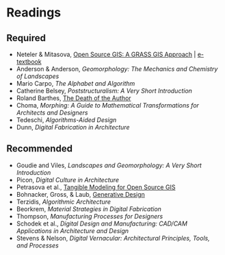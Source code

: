 # Readings

## Required
* Neteler &  Mitasova, [Open Source GIS: A GRASS GIS Approach](https://grassbook.org/) |
[e-textbook](http://libezp.lib.lsu.edu/login?url=https://link.springer.com/book/10.1007%2F978-0-387-68574-8) 
* Anderson & Anderson, *Geomorphology: The Mechanics and Chemistry of Landscapes*
* Mario Carpo, *The Alphabet and Algorithm*
* Catherine Belsey, *Poststructuralism: A Very Short Introduction*
* Roland Barthes, [The Death of the Author](http://artsites.ucsc.edu/faculty/Gustafson/FILM%20162.W10/readings/barthes.death.pdf)
* Choma, *Morphing: A Guide to Mathematical Transformations for Architects and Designers*
* Tedeschi, *Algorithms-Aided Design*
* Dunn, *Digital Fabrication in Architecture*

## Recommended
* Goudie and Viles, *Landscapes and Geomorphology: A Very Short Introduction*
* Picon, *Digital Culture in Architecture*
* Petrasova et al., [Tangible Modeling for Open Source GIS](https://www.springer.com/us/book/9783319893020)
* Bohnacker, Gross, & Laub, [Generative Design](http://www.generative-gestaltung.de/)
* Terzidis, *Algorithmic Architecture*
* Beorkrem, *Material Strategies in Digital Fabrication*
* Thompson, *Manufacturing Processes for Designers*
* Schodek et al., *Digital Design and Manufacturing: CAD/CAM Applications in Architecture and Design*
* Stevens & Nelson, *Digital Vernacular: Architectural Principles, Tools, and Processes*
